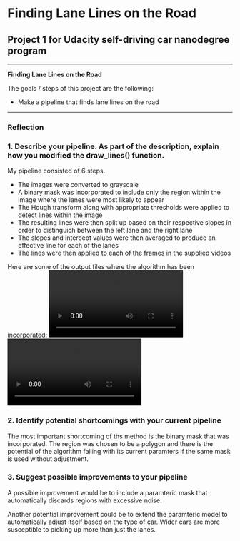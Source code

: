 # **Finding Lane Lines on the Road** 

## Project 1 for Udacity self-driving car nanodegree program 

---

**Finding Lane Lines on the Road**

The goals / steps of this project are the following:
* Make a pipeline that finds lane lines on the road


[//]: # (Image References)

[image1]: ./examples/grayscale.jpg "Grayscale"
[video1]: ./test_videos_output/solidWhiteRight.mp4 "video1"
[video2]: ./test_videos_output/solidYellowLeft.mp4 "video2"

---

### Reflection

### 1. Describe your pipeline. As part of the description, explain how you modified the draw_lines() function.

My pipeline consisted of 6 steps. 
- The images were converted to grayscale
- A binary mask was incorporated to include only the region within the image where the lanes were most likely to appear
- The Hough transform along with appropriate thresholds were applied to detect lines within the image
- The resulting lines were then split up based on their respective slopes in order to distinguich between the left lane and the right lane
- The slopes and intercept values were then averaged to produce an effective line for each of the lanes
- The lines were then applied to each of the frames in the supplied videos

Here are some of the output files where the algorithm has been incorporated:
![solidWhiteRight][video1]
![solidYellowLeft][video2]


### 2. Identify potential shortcomings with your current pipeline

The most important shortcoming of ths method is the binary mask that was incorporated. The region was chosen to be a polygon and there is the potential of the algorithm failing with its current paramters if the same mask is used without adjustment.


### 3. Suggest possible improvements to your pipeline

A possible improvement would be to include a paramteric mask that automatically discards regions with excessive noise. 

Another potential improvement could be to extend the paramteric model to automatically adjust itself based on the type of car. Wider cars are more susceptible to picking up more than just the lanes.
